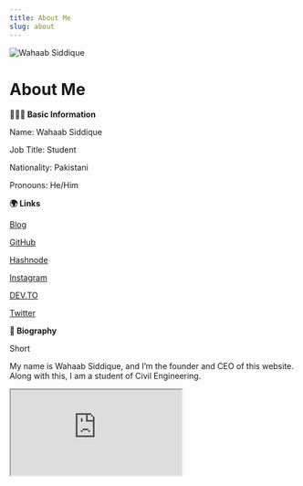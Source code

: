 ```yaml
---
title: About Me
slug: about
---
```

![Wahaab Siddique](/images/avatar1.jpg "Wahaab Siddique")

<!--StartFragment-->

# About Me

**👨🏾‍💻 Basic Information**

Name: Wahaab Siddique

Job Title: Student

Nationality: Pakistani

Pronouns: He/Him

**🌍 Links**

[Blog](https://wahaabsiddique.com/)

[GitHub](https://github.com/wahaab11)

[Hashnode](https://hashnode.com/@WahaabSiddique)

[Instagram](https://instagram.com/wahaabsiddique)

[DEV.TO](https://dev.to/wahaabsiddique)

[Twitter](https://twitter.com/wahaabsiddique)

**📘 Biography**

Short

My name is Wahaab Siddique, and I’m the founder and CEO of this website. Along with this, I am a student of Civil Engineering.

<!--EndFragment-->

<!--StartFragment-->

<iframe src=https://www.researchgate.net/plugins/institution?stats=true&faces=true&publications=true&height=600&width=300&theme=light&type=institution&installationId=5f214d6b2b332e49c010c2da />

<!--EndFragment-->